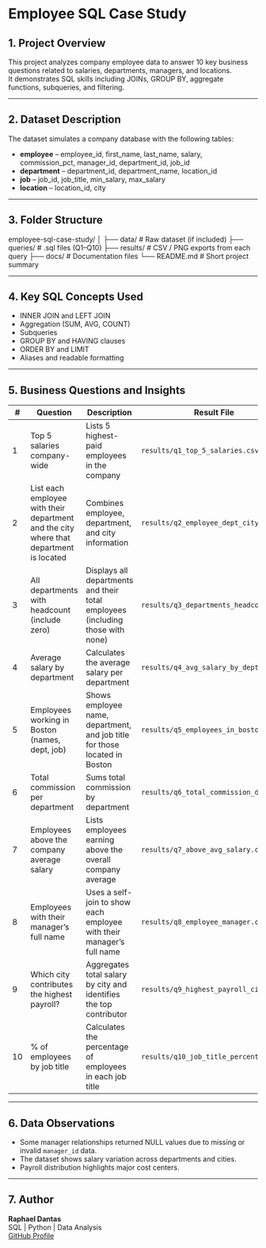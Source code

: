 # Employee SQL Case Study

## 1. Project Overview
This project analyzes company employee data to answer 10 key business questions related to salaries, departments, managers, and locations.  
It demonstrates SQL skills including JOINs, GROUP BY, aggregate functions, subqueries, and filtering.

---

## 2. Dataset Description
The dataset simulates a company database with the following tables:
- **employee** – employee_id, first_name, last_name, salary, commission_pct, manager_id, department_id, job_id  
- **department** – department_id, department_name, location_id  
- **job** – job_id, job_title, min_salary, max_salary  
- **location** – location_id, city  

---

## 3. Folder Structure
employee-sql-case-study/
│
├── data/ # Raw dataset (if included)
├── queries/ # .sql files (Q1–Q10)
├── results/ # CSV / PNG exports from each query
├── docs/ # Documentation files
└── README.md # Short project summary

---

## 4. Key SQL Concepts Used
- INNER JOIN and LEFT JOIN  
- Aggregation (SUM, AVG, COUNT)  
- Subqueries  
- GROUP BY and HAVING clauses  
- ORDER BY and LIMIT  
- Aliases and readable formatting  

---

## 5. Business Questions and Insights

| # | Question | Description | Result File |
|---|-----------|--------------|-------------|
| 1 | Top 5 salaries company-wide | Lists 5 highest-paid employees in the company | `results/q1_top_5_salaries.csv` |
| 2 | List each employee with their department and the city where that department is located | Combines employee, department, and city information | `results/q2_employee_dept_city.csv` |
| 3 | All departments with headcount (include zero) | Displays all departments and their total employees (including those with none) | `results/q3_departments_headcount.csv` |
| 4 | Average salary by department | Calculates the average salary per department | `results/q4_avg_salary_by_dept.csv` |
| 5 | Employees working in Boston (names, dept, job) | Shows employee name, department, and job title for those located in Boston | `results/q5_employees_in_boston.csv` |
| 6 | Total commission per department | Sums total commission by department | `results/q6_total_commission_dept.csv` |
| 7 | Employees above the company average salary | Lists employees earning above the overall company average | `results/q7_above_avg_salary.csv` |
| 8 | Employees with their manager’s full name | Uses a self-join to show each employee with their manager’s full name | `results/q8_employee_manager.csv` |
| 9 | Which city contributes the highest payroll? | Aggregates total salary by city and identifies the top contributor | `results/q9_highest_payroll_city.csv` |
| 10 | % of employees by job title | Calculates the percentage of employees in each job title | `results/q10_job_title_percentage.csv` |
---

## 6. Data Observations
- Some manager relationships returned NULL values due to missing or invalid `manager_id` data.  
- The dataset shows salary variation across departments and cities.  
- Payroll distribution highlights major cost centers.  

---

## 7. Author
**Raphael Dantas**  
SQL | Python | Data Analysis  
[GitHub Profile](https://github.com/RaphaelDantas1000)